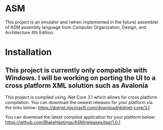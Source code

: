 # ASM
This project is an emulator and (when implemented in the future) assembler of ASM assembly language from Computer Organization, Design, and Architecture 4th Edition.

# Installation

## This project is currently only compatible with Windows. I will be working on porting the UI to a cross platform XML solution such as Avalonia

This project is compiled using .Net Core 3.1 which allows for cross platform compilation. You can download the newest releases for your platform via the links below:
https://dotnet.microsoft.com/download/dotnet-core/3.1

You can download the latest compiled application for your platform below:
https://github.com/BlakeHastings/ASM/releases/tag/1.0.1
